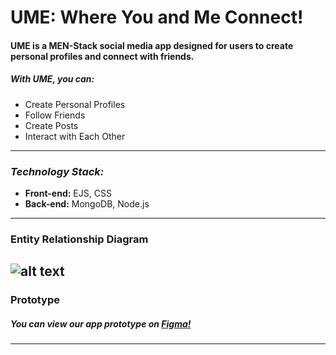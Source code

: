 # UME: Where You and Me Connect!

#### UME is a MEN-Stack social media app designed for users to create personal profiles and connect with friends.

##### _With UME, you can:_

- Create Personal Profiles
- Follow Friends
- Create Posts
- Interact with Each Other

---

### _Technology Stack:_

- **Front-end:** EJS, CSS
- **Back-end:** MongoDB, Node.js

---

### Entity Relationship Diagram

## ![alt text](../insta-dupe/public/images/readme-images/image-1.png)

### Prototype

##### You can view our app prototype on [Figma!](https://www.figma.com/design/eDMvcsURIvutKbY7duoxe0/UME?node-id=31-511&t=yuzEu3rNqDhepziH-1)

---
